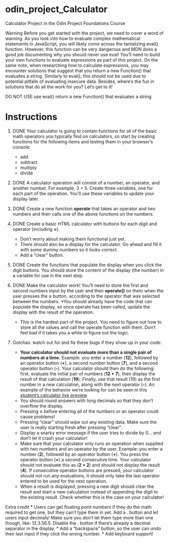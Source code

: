 # odin_project_Calculator
Calculator Project in the Odin Project Foundations Course

Warning
Before you get started with the project, we need to cover a word of warning. As you look into how to evaluate complex mathematical statements in JavaScript, you will likely come across the tantalizing eval() function. However, this function can be very dangerous and MDN does a good job documenting why you should never use eval! You’ll need to build your own functions to evaluate expressions as part of this project. On the same note, when researching how to calculate expressions, you may encounter solutions that suggest that you return a new Function() that evaluates a string. Similarly to eval(), this should not be used due to potential pitfalls of evaluating insecure data. Besides, where’s the fun in solutions that do all the work for you? Let’s get to it!


DO NOT USE
use eval()
return a new Function() that evaluates a string


# Instructions

1. DONE
Your calculator is going to contain functions for all of the basic math operators you typically find on calculators, so start by creating functions for the following items and testing them in your browser’s console:
    * add
    * subtract
    * multiply
    * divide

2. DONE
A calculator operation will consist of a number, an operator, and another number. For example, 3 + 5. Create three variables, one for each part of the operation. You’ll use these variables to update your display later.

3. DONE
Create a new function __operate__ that takes an operator and two numbers and then calls one of the above functions on the numbers.

4. DONE
Create a basic HTML calculator with buttons for each digit and operator (including __=__).
    * Don’t worry about making them functional just yet.
    * There should also be a display for the calculator. Go ahead and fill it with some dummy numbers so it looks correct.
    * Add a “clear” button.

5. DONE
Create the functions that populate the display when you click the digit buttons. You should store the content of the display (the number) in a variable for use in the next step.

6. DONE
Make the calculator work! You’ll need to store the first and second numbers input by the user and then __operate()__ on them when the user presses the __=__ button, according to the operator that was selected between the numbers.
    *You should already have the code that can populate the display, so once operate has been called, update the display with the result of the operation.
    * This is the hardest part of the project. You need to figure out how to store all the values and call the operate function with them. Don’t feel bad if it takes you a while to figure out the logic.

7. Gotchas: watch out for and fix these bugs if they show up in your code:
    * **Your calculator should not evaluate more than a single pair of numbers at a time.** Example: you enter a number (__12__), followed by an operator button (__+__), a second number button (__7__), and a second operator button (__-__). Your calculator should then do the following: first, evaluate the initial pair of numbers (__12 + 7__), then display the result of that calculation (__19__). Finally, use that result (19) as the first number in a new calculation, along with the next operator (__-__). An example of the behavior we’re looking for can be seen in this [student’s calculator live preview](https://mrbuddh4.github.io/calculator/).
    * You should round answers with long decimals so that they don’t overflow the display.
    * Pressing __=__ before entering all of the numbers or an operator could cause problems!
    * Pressing “clear” should wipe out any existing data. Make sure the user is really starting fresh after pressing “clear”.
    * Display a snarky error message if the user tries to divide by 0… and don’t let it crash your calculator!
    * Make sure that your calculator only runs an operation when supplied with two numbers and an operator by the user. Example: you enter a number (__2__), followed by an operator button (__+__). You press the operator button (__+__) a second consecutive time. Your calculator should not evaluate this as (__2 + 2__) and should not display the result (__4__). If consecutive operator buttons are pressed, your calculator should not run any evaluations, it should only take the last operator entered to be used for the next operation.
    * When a result is displayed, pressing a new digit should clear the result and start a new calculation instead of appending the digit to the existing result. Check whether this is the case on your calculator!


Extra credit
    * Users can get floating point numbers if they do the math required to get one, but they can’t type them in yet. Add a . button and let users input decimals! Make sure you don’t let them type more than one though, like: 12.3.56.5. Disable the . button if there’s already a decimal separator in the display.
    * Add a “backspace” button, so the user can undo their last input if they click the wrong number.
    * Add keyboard support!